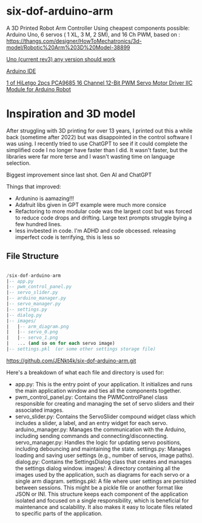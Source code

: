 # six-dof-arduino-arm
A 3D Printed Robot Arm Controller Using cheapest components possible: Arduino Uno, 6 servos ( 1 XL, 3 M, 2 SM), and 16 Ch PWM, based on : https://thangs.com/designer/HowToMechatronics/3d-model/Robotic%20Arm%203D%20Model-38899

[Uno (current rev3) any version should work](https://docs.arduino.cc/hardware/uno-rev3)

[Arduino IDE](https://www.arduino.cc/en/software)

[1 of HiLetgo 2pcs PCA9685 16 Channel 12-Bit PWM Servo Motor Driver IIC Module for Arduino Robot](https://www.amazon.com/gp/product/B07BRS249H)


# Inspiration and 3D model
After struggling with 3D printing for over 13 years, I printed out this a while back (sometime after 2022) but was disappointed in the control software I was using. I recently tried to use ChatGPT to see if it could complete the simplified code I no longer have faster than I did. It wasn't faster, but the libraries were far more terse and I wasn't wasting time on language selection. 

Biggest improvement since last shot. Gen AI and ChatGPT

Things that improved:
- Ardunino is aamazing!!!
- Adafruit libs given in GPT example were much more consice
- Refactoring to more modular code was the largest cost but was forced to reduce code drops and drifting. Large text prompts struggle bying a few hundred lines.
- less invbested in code. I'm ADHD and code obcessed. releasing imperfect code is terrifying, this is less so

## File Structure
```sql

/six-dof-arduino-arm
|-- app.py
|-- pwm_control_panel.py
|-- servo_slider.py
|-- arduino_manager.py
|-- servo_manager.py
|-- settings.py
|-- dialog.py
|-- images/
|   |-- arm_diagram.png
|   |-- servo_0.png
|   |-- servo_1.png
|   ... (and so on for each servo image)
|-- settings.pkl  (or some other settings storage file)
```

https://github.com/JENkt4k/six-dof-arduino-arm.git

Here's a breakdown of what each file and directory is used for:

* app.py: This is the entry point of your application. It initializes and runs the main application window and ties all the components together.
* pwm_control_panel.py: Contains the PWMControlPanel class responsible for creating and managing the set of servo sliders and their associated images.
* servo_slider.py: Contains the ServoSlider compound widget class which includes a slider, a label, and an entry widget for each servo.
arduino_manager.py: Manages the communication with the Arduino, including sending commands and connecting/disconnecting.
servo_manager.py: Handles the logic for updating servo positions, including debouncing and maintaining the state.
settings.py: Manages loading and saving user settings (e.g., number of servos, image paths).
dialog.py: Contains the SettingsDialog class that creates and manages the settings dialog window.
images/: A directory containing all the images used by the application, such as diagrams for each servo or a single arm diagram.
settings.pkl: A file where user settings are persisted between sessions. This might be a pickle file or another format like JSON or INI.
This structure keeps each component of the application isolated and focused on a single responsibility, which is beneficial for maintenance and scalability. It also makes it easy to locate files related to specific parts of the application.




  
